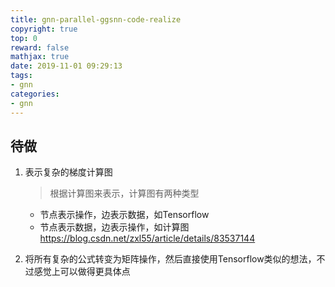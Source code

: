 ```yaml
---
title: gnn-parallel-ggsnn-code-realize
copyright: true
top: 0
reward: false
mathjax: true
date: 2019-11-01 09:29:13
tags:
- gnn
categories:
- gnn
---
```


## 待做

1. 表示复杂的梯度计算图
    > 根据计算图来表示，计算图有两种类型
    - 节点表示操作，边表示数据，如Tensorflow
    - 节点表示数据，边表示操作，如计算图 https://blog.csdn.net/zxl55/article/details/83537144

2. 将所有复杂的公式转变为矩阵操作，然后直接使用Tensorflow类似的想法，不过感觉上可以做得更具体点

